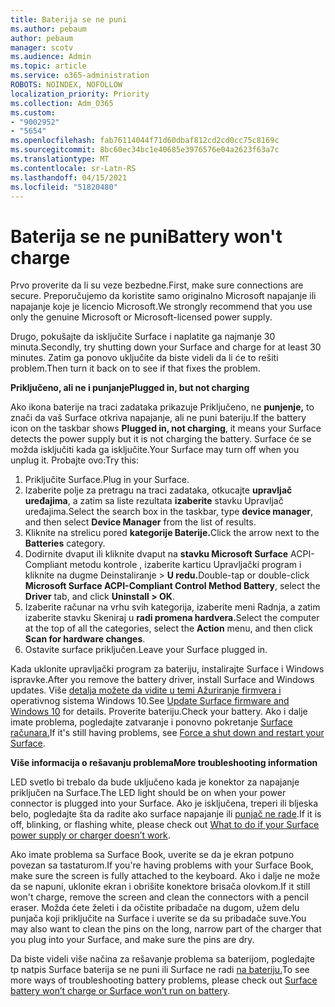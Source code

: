 ```yaml
---
title: Baterija se ne puni
ms.author: pebaum
author: pebaum
manager: scotv
ms.audience: Admin
ms.topic: article
ms.service: o365-administration
ROBOTS: NOINDEX, NOFOLLOW
localization_priority: Priority
ms.collection: Adm_O365
ms.custom:
- "9002952"
- "5654"
ms.openlocfilehash: fab76114044f71d60dbaf812cd2cd0cc75c8169c
ms.sourcegitcommit: 8bc60ec34bc1e40685e3976576e04a2623f63a7c
ms.translationtype: MT
ms.contentlocale: sr-Latn-RS
ms.lasthandoff: 04/15/2021
ms.locfileid: "51820480"
---
```

# <a name="battery-wont-charge"></a><span data-ttu-id="2e379-102">Baterija se ne puni</span><span class="sxs-lookup"><span data-stu-id="2e379-102">Battery won't charge</span></span>

<span data-ttu-id="2e379-103">Prvo proverite da li su veze bezbedne.</span><span class="sxs-lookup"><span data-stu-id="2e379-103">First, make sure connections are secure.</span></span> <span data-ttu-id="2e379-104">Preporučujemo da koristite samo originalno Microsoft napajanje ili napajanje koje je licencio Microsoft.</span><span class="sxs-lookup"><span data-stu-id="2e379-104">We strongly recommend that you use only the genuine Microsoft or Microsoft-licensed power supply.</span></span>

<span data-ttu-id="2e379-105">Drugo, pokušajte da isključite Surface i naplatite ga najmanje 30 minuta.</span><span class="sxs-lookup"><span data-stu-id="2e379-105">Secondly, try shutting down your Surface and charge for at least 30 minutes.</span></span> <span data-ttu-id="2e379-106">Zatim ga ponovo uključite da biste videli da li će to rešiti problem.</span><span class="sxs-lookup"><span data-stu-id="2e379-106">Then turn it back on to see if that fixes the problem.</span></span>

<span data-ttu-id="2e379-107">**Priključeno, ali ne i punjanje**</span><span class="sxs-lookup"><span data-stu-id="2e379-107">**Plugged in, but not charging**</span></span>

<span data-ttu-id="2e379-108">Ako ikona baterije na traci zadataka prikazuje Priključeno, ne **punjenje,** to znači da vaš Surface otkriva napajanje, ali ne puni bateriju.</span><span class="sxs-lookup"><span data-stu-id="2e379-108">If the battery icon on the taskbar shows **Plugged in, not charging**, it means your Surface detects the power supply but it is not charging the battery.</span></span> <span data-ttu-id="2e379-109">Surface će se možda isključiti kada ga isključite.</span><span class="sxs-lookup"><span data-stu-id="2e379-109">Your Surface may turn off when you unplug it.</span></span> <span data-ttu-id="2e379-110">Probajte ovo:</span><span class="sxs-lookup"><span data-stu-id="2e379-110">Try this:</span></span>

1. <span data-ttu-id="2e379-111">Priključite Surface.</span><span class="sxs-lookup"><span data-stu-id="2e379-111">Plug in your Surface.</span></span>
2. <span data-ttu-id="2e379-112">Izaberite polje za pretragu na traci zadataka, otkucajte **upravljač uređajima**, a zatim sa liste rezultata **izaberite** stavku Upravljač uređajima.</span><span class="sxs-lookup"><span data-stu-id="2e379-112">Select the search box in the taskbar, type **device manager**, and then select **Device Manager** from the list of results.</span></span>
3. <span data-ttu-id="2e379-113">Kliknite na strelicu pored **kategorije Baterije.**</span><span class="sxs-lookup"><span data-stu-id="2e379-113">Click the arrow next to the **Batteries** category.</span></span>
4. <span data-ttu-id="2e379-114">Dodirnite dvaput ili kliknite dvaput na **stavku Microsoft Surface**  ACPI-Compliant metodu kontrole , izaberite karticu Upravljački program i kliknite na dugme Deinstaliranje > **U redu.**</span><span class="sxs-lookup"><span data-stu-id="2e379-114">Double-tap or double-click **Microsoft Surface ACPI-Compliant Control Method Battery**, select the **Driver** tab, and click **Uninstall > OK**.</span></span>
5. <span data-ttu-id="2e379-115">Izaberite računar na vrhu svih kategorija,  izaberite meni Radnja, a zatim izaberite stavku Skeniraj u **radi promena hardvera.**</span><span class="sxs-lookup"><span data-stu-id="2e379-115">Select the computer at the top of all the categories, select the **Action** menu, and then click **Scan for hardware changes**.</span></span>
6. <span data-ttu-id="2e379-116">Ostavite surface priključen.</span><span class="sxs-lookup"><span data-stu-id="2e379-116">Leave your Surface plugged in.</span></span>

<span data-ttu-id="2e379-117">Kada uklonite upravljački program za bateriju, instalirajte Surface i Windows ispravke.</span><span class="sxs-lookup"><span data-stu-id="2e379-117">After you remove the battery driver, install Surface and Windows updates.</span></span> <span data-ttu-id="2e379-118">Više [detalja možete da vidite u temi Ažuriranje firmvera i](https://support.microsoft.com/help/4023505) operativnog sistema Windows 10.</span><span class="sxs-lookup"><span data-stu-id="2e379-118">See [Update Surface firmware and Windows 10](https://support.microsoft.com/help/4023505) for details.</span></span> <span data-ttu-id="2e379-119">Proverite bateriju.</span><span class="sxs-lookup"><span data-stu-id="2e379-119">Check your battery.</span></span> <span data-ttu-id="2e379-120">Ako i dalje imate problema, pogledajte zatvaranje i ponovno pokretanje [Surface računara.](https://support.microsoft.com/help/4036280/surface-force-a-shut-down-and-restart-your-surface)</span><span class="sxs-lookup"><span data-stu-id="2e379-120">If it's still having problems, see [Force a shut down and restart your Surface](https://support.microsoft.com/help/4036280/surface-force-a-shut-down-and-restart-your-surface).</span></span>

<span data-ttu-id="2e379-121">**Više informacija o rešavanju problema**</span><span class="sxs-lookup"><span data-stu-id="2e379-121">**More troubleshooting information**</span></span>

<span data-ttu-id="2e379-122">LED svetlo bi trebalo da bude uključeno kada je konektor za napajanje priključen na Surface.</span><span class="sxs-lookup"><span data-stu-id="2e379-122">The LED light should be on when your power connector is plugged into your Surface.</span></span> <span data-ttu-id="2e379-123">Ako je isključena, treperi ili bljeska belo, pogledajte šta da radite ako surface napajanje ili [punjač ne rade](https://support.microsoft.com/help/4484763/surface-fix-issues-with-your-power-supply).</span><span class="sxs-lookup"><span data-stu-id="2e379-123">If it is off, blinking, or flashing white, please check out [What to do if your Surface power supply or charger doesn’t work](https://support.microsoft.com/help/4484763/surface-fix-issues-with-your-power-supply).</span></span> 

<span data-ttu-id="2e379-124">Ako imate problema sa Surface Book, uverite se da je ekran potpuno povezan sa tastaturom.</span><span class="sxs-lookup"><span data-stu-id="2e379-124">If you're having problems with your Surface Book, make sure the screen is fully attached to the keyboard.</span></span> <span data-ttu-id="2e379-125">Ako i dalje ne može da se napuni, uklonite ekran i obrišite konektore brisača olovkom.</span><span class="sxs-lookup"><span data-stu-id="2e379-125">If it still won't charge, remove the screen and clean the connectors with a pencil eraser.</span></span> <span data-ttu-id="2e379-126">Možda ćete želeti i da očistite pribadače na dugom, užem delu punjača koji priključite na Surface i uverite se da su pribadače suve.</span><span class="sxs-lookup"><span data-stu-id="2e379-126">You may also want to clean the pins on the long, narrow part of the charger that you plug into your Surface, and make sure the pins are dry.</span></span>

<span data-ttu-id="2e379-127">Da biste videli više načina za rešavanje problema sa baterijom, pogledajte tp natpis Surface baterija se ne puni ili Surface ne radi [na bateriju.](https://support.microsoft.com/help/4023536/surface-surface-battery-wont-charge)</span><span class="sxs-lookup"><span data-stu-id="2e379-127">To see more ways of troubleshooting battery problems, please check out [Surface battery won’t charge or Surface won’t run on battery](https://support.microsoft.com/help/4023536/surface-surface-battery-wont-charge).</span></span>
